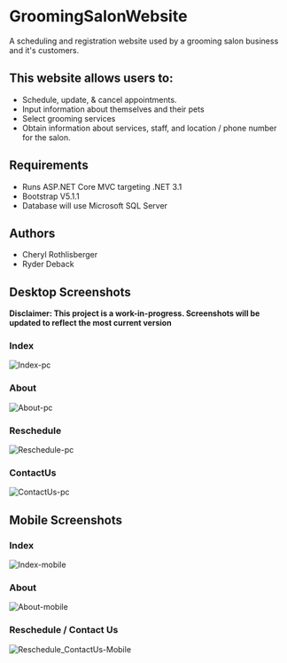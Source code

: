 # GroomingSalonWebsite
A scheduling and registration website used by a grooming salon business and it's customers. 

## This website allows users to:
* Schedule, update, & cancel appointments.
* Input information about themselves and their pets
* Select grooming services
* Obtain information about services, staff, and location / phone number for the salon.

## Requirements
* Runs ASP.NET Core MVC targeting .NET 3.1
* Bootstrap V5.1.1
* Database will use Microsoft SQL Server

## Authors
* Cheryl Rothlisberger
* Ryder Deback

## Desktop Screenshots
**Disclaimer: This project is a work-in-progress. Screenshots will be updated to reflect the most current version**

### Index
![Index-pc](https://user-images.githubusercontent.com/77075506/141698930-205c69d6-ef9b-4335-866e-dd904d0d000a.png)

### About
![About-pc](https://user-images.githubusercontent.com/77075506/141699012-498309ac-c51d-420b-b2e5-8cbf30f95c10.png)

### Reschedule
![Reschedule-pc](https://user-images.githubusercontent.com/77075506/141699017-07384bb4-427c-416e-af5f-15f3e3c2927d.png)

### ContactUs
![ContactUs-pc](https://user-images.githubusercontent.com/77075506/141700217-584a1d03-42a5-4357-9203-e4e47ca1c23e.png)

## Mobile Screenshots

### Index
![Index-mobile](https://user-images.githubusercontent.com/77075506/141699936-93b6cb8c-ca26-4377-bfe1-d35a04b732af.png)


### About
![About-mobile](https://user-images.githubusercontent.com/77075506/141699941-712a9918-1a7d-42d9-9614-bdd011efaf46.png)


### Reschedule / Contact Us
![Reschedule_ContactUs-Mobile](https://user-images.githubusercontent.com/77075506/141700380-a493fa02-04c6-44e1-9eb3-36990f1e01e0.png)



